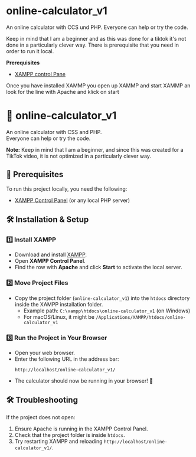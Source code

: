 # online-calculator_v1
An online calculator with CCS und PHP.
Everyone can help or try the code.

Keep in mind that I am a beginner and as this was done for a tiktok it's not done in a particularly clever way. There is prerequisite that you need in order to run it local.

**Prerequisites**
* [XAMPP control Pane](https://www.apachefriends.org/download.html)

Once you have installed XAMMP you open up XAMMP and start XAMMP an look for the line with Apache and klick on start

# 🧮 online-calculator_v1  
An online calculator with CSS and PHP.  
Everyone can help or try the code.  

**Note:** Keep in mind that I am a beginner, and since this was created for a TikTok video, it is not optimized in a particularly clever way.  

## 🚀 Prerequisites  
To run this project locally, you need the following:  

- [XAMPP Control Panel](https://www.apachefriends.org/download.html) (or any local PHP server)  

## 🛠 Installation & Setup  

### 1️⃣ Install XAMPP  
- Download and install [XAMPP](https://www.apachefriends.org/download.html).  
- Open **XAMPP Control Panel**.  
- Find the row with **Apache** and click **Start** to activate the local server.  

### 2️⃣ Move Project Files  
- Copy the project folder (`online-calculator_v1`) into the `htdocs` directory inside the XAMPP installation folder.  
  - Example path: `C:\xampp\htdocs\online-calculator_v1` (on Windows)  
  - For macOS/Linux, it might be `/Applications/XAMPP/htdocs/online-calculator_v1`  

### 3️⃣ Run the Project in Your Browser  
- Open your web browser.  
- Enter the following URL in the address bar:  
  ```
  http://localhost/online-calculator_v1/
  ```
- The calculator should now be running in your browser! 🎉  

## 🛠 Troubleshooting  
If the project does not open:  
1. Ensure Apache is running in the XAMPP Control Panel.  
2. Check that the project folder is inside `htdocs`.  
3. Try restarting XAMPP and reloading `http://localhost/online-calculator_v1/`.  
